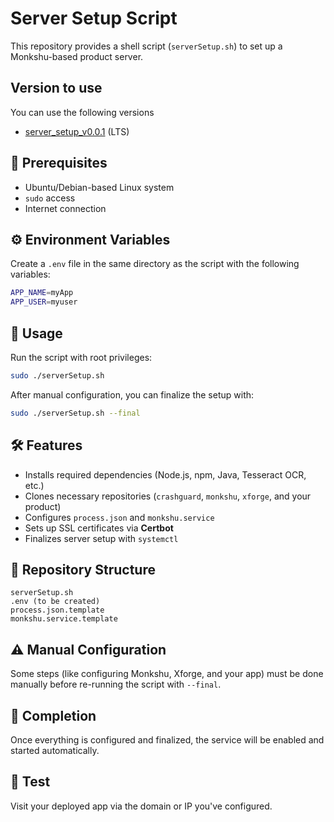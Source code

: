 
# Server Setup Script

This repository provides a shell script (`serverSetup.sh`) to set up a Monkshu-based product server.

## Version to use
You can use the following versions
- [server_setup_v0.0.1](https://github.com/himanshu-DLTech/serverSetup/tree/server_setup_v0.0.1) (LTS)

## 📌 Prerequisites

- Ubuntu/Debian-based Linux system
- `sudo` access
- Internet connection

## ⚙️ Environment Variables

Create a `.env` file in the same directory as the script with the following variables:

```bash
APP_NAME=myApp
APP_USER=myuser
```

## 🚀 Usage

Run the script with root privileges:

```bash
sudo ./serverSetup.sh
```

After manual configuration, you can finalize the setup with:

```bash
sudo ./serverSetup.sh --final
```

## 🛠 Features

- Installs required dependencies (Node.js, npm, Java, Tesseract OCR, etc.)
- Clones necessary repositories (`crashguard`, `monkshu`, `xforge`, and your product)
- Configures `process.json` and `monkshu.service`
- Sets up SSL certificates via **Certbot**
- Finalizes server setup with `systemctl`

## 📂 Repository Structure

```
serverSetup.sh
.env (to be created)
process.json.template
monkshu.service.template
```

## ⚠️ Manual Configuration

Some steps (like configuring Monkshu, Xforge, and your app) must be done manually before re-running the script with `--final`.

## 🎉 Completion

Once everything is configured and finalized, the service will be enabled and started automatically.

## 🧪 Test
Visit your deployed app via the domain or IP you've configured.
